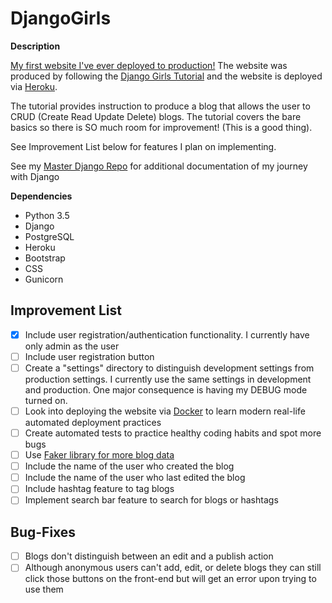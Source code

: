 # DjangoGirls

**Description**

[My first website I've ever deployed to production!](https://rodellblog.herokuapp.com/) The website was produced by following the [Django Girls Tutorial](https://tutorial.djangogirls.org/en/) and the website is deployed via [Heroku](https://devcenter.heroku.com/articles/deploying-python).

The tutorial provides instruction to produce a blog that allows the user to CRUD (Create Read Update Delete) blogs. The tutorial covers the bare basics so there is SO much room for improvement! (This is a good thing).

See Improvement List below for features I plan on implementing.

See my [Master Django Repo](https://github.com/RodellRodriguez/Django) for additional documentation of my journey with Django

**Dependencies**
* Python 3.5
* Django
* PostgreSQL
* Heroku
* Bootstrap
* CSS
* Gunicorn

## Improvement List

- [x] Include user registration/authentication functionality. I currently have only admin as the user
- [ ] Include user registration button
- [ ] Create a "settings" directory to distinguish development settings from production settings. I currently use the same settings in development and production. One major consequence is having my DEBUG mode turned on.
- [ ] Look into deploying the website via [Docker](https://www.docker.com/what-docker) to learn modern real-life automated deployment practices
- [ ] Create automated tests to practice healthy coding habits and spot more bugs 
- [ ] Use [Faker library for more blog data](https://github.com/joke2k/faker)
- [ ] Include the name of the user who created the blog
- [ ] Include the name of the user who last edited the blog
- [ ] Include hashtag feature to tag blogs
- [ ] Implement search bar feature to search for blogs or hashtags

## Bug-Fixes

- [ ] Blogs don't distinguish between an edit and a publish action
- [ ] Although anonymous users can't add, edit, or delete blogs they can still click those buttons on the front-end but will get an error upon trying to use them
